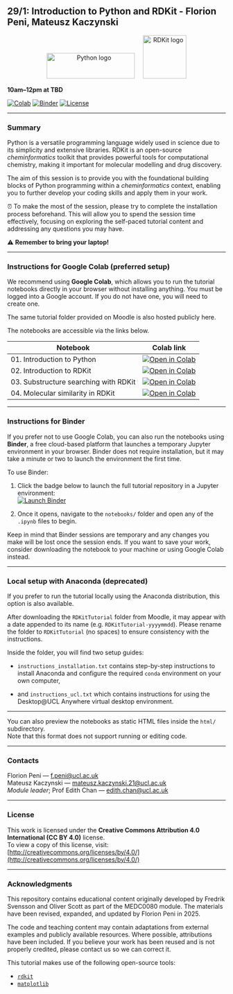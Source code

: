 ## 29/1: Introduction to Python and RDKit - Florion Peni, Mateusz Kaczynski

<p align="center">
  <img src="https://cdn.freebiesupply.com/logos/large/2x/python-3-logo-svg-vector.svg" alt="Python logo" width="203" height="59">
  &nbsp;&nbsp;&nbsp;
  <img src="https://avatars.githubusercontent.com/u/2018047?s=280&v=4" alt="RDKit logo" width="100" height="100">
</p>

**10am–12pm at TBD**

[![Colab](https://colab.research.google.com/assets/colab-badge.svg)](https://colab.research.google.com/github/MEDC0080/RDKitTutorial)
[![Binder](https://mybinder.org/badge_logo.svg)](https://mybinder.org/v2/gh/MEDC0080/RDKitTutorial/HEAD)
[![License](https://img.shields.io/badge/License-CC%20BY%204.0-lightgrey.svg)](https://github.com/MEDC0080/RDKitTutorial/blob/main/LICENSE)

---

### Summary

Python is a versatile programming language widely used in science due to its simplicity and extensive libraries. RDKit is an open-source *cheminformatics* toolkit that provides powerful tools for computational chemistry, making it important for molecular modelling and drug discovery.

The aim of this session is to provide you with the foundational building blocks of Python programming within a *cheminformatics* context, enabling you to further develop your coding skills and apply them in your work.

⏰ To make the most of the session, please try to complete the installation process beforehand. This will allow you to spend the session time effectively, focusing on exploring the self-paced tutorial content and addressing any questions you may have.

⚠️ **Remember to bring your laptop!**

---

### Instructions for Google Colab (preferred setup)

We recommend using **Google Colab**, which allows you to run the tutorial notebooks directly in your browser without installing anything. You must be logged into a Google account. If you do not have one, you will need to create one.

The same tutorial folder provided on Moodle is also hosted publicly here.

The notebooks are accessible via the links below.

| Notebook | Colab link |
|----------|------------|
| 01. Introduction to Python | [![Open in Colab](https://colab.research.google.com/assets/colab-badge.svg)](https://colab.research.google.com/github/MEDC0080/RDKitTutorial/blob/main/notebooks/01_python_introduction.ipynb) |
| 02. Introduction to RDKit | [![Open in Colab](https://colab.research.google.com/assets/colab-badge.svg)](https://colab.research.google.com/github/MEDC0080/RDKitTutorial/blob/main/notebooks/02_rdkit_introduction.ipynb) |
| 03. Substructure searching with RDKit | [![Open in Colab](https://colab.research.google.com/assets/colab-badge.svg)](https://colab.research.google.com/github/MEDC0080/RDKitTutorial/blob/main/notebooks/03_rdkit_substructure.ipynb) |
| 04. Molecular similarity in RDKit | [![Open in Colab](https://colab.research.google.com/assets/colab-badge.svg)](https://colab.research.google.com/github/MEDC0080/RDKitTutorial/blob/main/notebooks/04_rdkit_similarity.ipynb) |

---

### Instructions for Binder

If you prefer not to use Google Colab, you can also run the notebooks using **Binder**, a free cloud-based platform that launches a temporary Jupyter environment in your browser. Binder does not require installation, but it may take a minute or two to launch the environment the first time.

To use Binder:

1. Click the badge below to launch the full tutorial repository in a Jupyter environment: <br> <a href="https://mybinder.org/v2/gh/MEDC0080/RDKitTutorial/HEAD" target="_blank"> <img src="https://mybinder.org/badge_logo.svg" alt="Launch Binder"> </a>

2. Once it opens, navigate to the `notebooks/` folder and open any of the `.ipynb` files to begin.

Keep in mind that Binder sessions are temporary and any changes you make will be lost once the session ends. If you want to save your work, consider downloading the notebook to your machine or using Google Colab instead.

---

### Local setup with Anaconda (deprecated)

If you prefer to run the tutorial locally using the Anaconda distribution, this option is also available.

After downloading the `RDKitTutorial` folder from Moodle, it may appear with a date appended to its name (e.g. `RDKitTutorial-yyyymmdd`). Please rename the folder to `RDKitTutorial` (no spaces) to ensure consistency with the instructions.

Inside the folder, you will find two setup guides:

- `instructions_installation.txt` contains step-by-step instructions to install Anaconda and configure the required `conda` environment on your own computer,

- and `instructions_ucl.txt` which contains instructions for using the Desktop@UCL Anywhere virtual desktop environment.

---

You can also preview the notebooks as static HTML files inside the `html/` subdirectory.  
Note that this format does not support running or editing code.

---

### Contacts

Florion Peni — [f.peni@ucl.ac.uk](mailto:f.peni@ucl.ac.uk)  
Mateusz Kaczynski — [mateusz.kaczynski.21@ucl.ac.uk](mailto:mateusz.kaczynski.21@ucl.ac.uk)  
*Module leader*; Prof Edith Chan — [edith.chan@ucl.ac.uk](mailto:edith.chan@ucl.ac.uk)

---

### License

This work is licensed under the **Creative Commons Attribution 4.0 International (CC BY 4.0)** license.  
To view a copy of this license, visit: [http://creativecommons.org/licenses/by/4.0/](http://creativecommons.org/licenses/by/4.0/)

---

### Acknowledgments

This repository contains educational content originally developed by Fredrik Svensson and Oliver Scott as part of the MEDC0080 module. The materials have been revised, expanded, and updated by Florion Peni in 2025.

The code and teaching content may contain adaptations from external examples and publicly available resources. Where possible, attributions have been included. If you believe your work has been reused and is not properly credited, please contact us so we can correct it.

This tutorial makes use of the following open-source tools:

- [`rdkit`](https://www.rdkit.org)
- [`matplotlib`](https://matplotlib.org)
